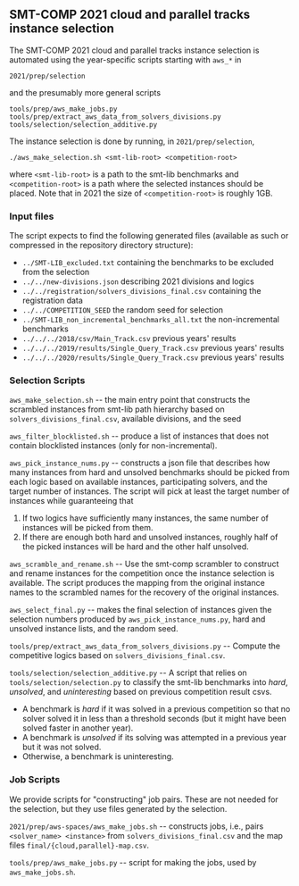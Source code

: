 ## SMT-COMP 2021 cloud and parallel tracks instance selection

The SMT-COMP 2021 cloud and parallel tracks instance selection is
automated using the year-specific scripts starting with `aws_*` in 
```
2021/prep/selection
```
and the presumably more general scripts
```
tools/prep/aws_make_jobs.py
tools/prep/extract_aws_data_from_solvers_divisions.py
tools/selection/selection_additive.py
```

The instance selection is done by running, in `2021/prep/selection`,

```
./aws_make_selection.sh <smt-lib-root> <competition-root>
```

where `<smt-lib-root>` is a path to the smt-lib benchmarks and
`<competition-root>` is a path where the selected instances should be
placed.  Note that in 2021 the size of `<competition-root>` is roughly
1GB.

### Input files

The script expects to find the following generated files (available as
such or compressed in the repository directory structure):
 - `../SMT-LIB_excluded.txt` containing the benchmarks to be excluded
   from the selection
 - `../../new-divisions.json` describing 2021 divisions and
   logics
 - `../../registration/solvers_divisions_final.csv` containing the
   registration data
 - `../../COMPETITION_SEED` the random seed for selection
 - `../SMT-LIB_non_incremental_benchmarks_all.txt` the non-incremental
   benchmarks
 - `../../../2018/csv/Main_Track.csv` previous years' results
 - `../../../2019/results/Single_Query_Track.csv` previous years' results
 - `../../../2020/results/Single_Query_Track.csv` previous years'
   results

### Selection Scripts

`aws_make_selection.sh` -- the main entry point that constructs the
scrambled instances from smt-lib path hierarchy based on
`solvers_divisions_final.csv`, available divisions, and the seed

`aws_filter_blocklisted.sh` -- produce a list of instances that does not
contain blocklisted instances (only for non-incremental).

`aws_pick_instance_nums.py` -- constructs a json file that describes how
many instances from hard and unsolved benchmarks should be picked from
each logic based on available instances, participating solvers, and the
target number of instances.  The script will pick at least the
target number of instances while guaranteeing that 
1. If two logics have sufficiently many instances, the same number of
   instances will be picked from them.
2. If there are enough both hard and unsolved instances, roughly half of the
   picked instances will be hard and the other half unsolved.

`aws_scramble_and_rename.sh` -- Use the smt-comp scrambler to construct
and rename instances for the competition once the instance selection is
available.  The script produces the mapping from the original instance
names to the scrambled names for the recovery of the original instances.

`aws_select_final.py` -- makes the final selection of instances
given the selection numbers produced by `aws_pick_instance_nums.py`,
hard and unsolved instance lists, and the random seed.

`tools/prep/extract_aws_data_from_solvers_divisions.py` -- Compute the
competitive logics based on `solvers_divisions_final.csv`.

`tools/selection/selection_additive.py` -- A script that relies on
`tools/selection/selection.py` to classify the smt-lib benchmarks into
*hard*, *unsolved*, and *uninteresting* based on previous competition
result csvs.
 - A benchmark is *hard* if it was solved in a previous competition so
   that no solver solved it in less than a threshold seconds (but it
   might have been solved faster in another year).
 - A benchmark is *unsolved* if its solving was attempted in a previous
   year but it was not solved.
 - Otherwise, a benchmark is uninteresting.

### Job Scripts

We provide scripts for "constructing" job pairs.  These are not needed
for the selection, but they use files generated by the selection.

`2021/prep/aws-spaces/aws_make_jobs.sh` -- constructs jobs, i.e., pairs
`<solver_name> <instance>` from `solvers_divisions_final.csv` and the
map files `final/{cloud,parallel}-map.csv`.

`tools/prep/aws_make_jobs.py` -- script for making the jobs, used by
`aws_make_jobs.sh`.

